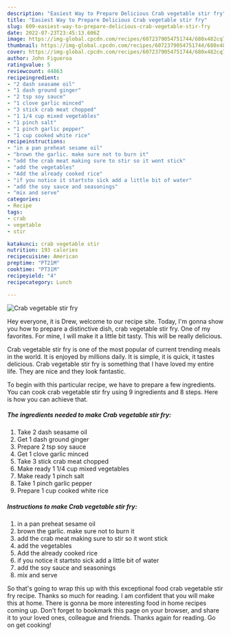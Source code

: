 ```yaml
---
description: "Easiest Way to Prepare Delicious Crab vegetable stir fry"
title: "Easiest Way to Prepare Delicious Crab vegetable stir fry"
slug: 609-easiest-way-to-prepare-delicious-crab-vegetable-stir-fry
date: 2022-07-23T23:45:13.606Z
image: https://img-global.cpcdn.com/recipes/6072379054751744/680x482cq70/crab-vegetable-stir-fry-recipe-main-photo.jpg
thumbnail: https://img-global.cpcdn.com/recipes/6072379054751744/680x482cq70/crab-vegetable-stir-fry-recipe-main-photo.jpg
cover: https://img-global.cpcdn.com/recipes/6072379054751744/680x482cq70/crab-vegetable-stir-fry-recipe-main-photo.jpg
author: John Figueroa
ratingvalue: 5
reviewcount: 44863
recipeingredient:
- "2 dash seasame oil"
- "1 dash ground ginger"
- "2 tsp soy sauce"
- "1 clove garlic minced"
- "3 stick crab meat chopped"
- "1 1/4 cup mixed vegetables"
- "1 pinch salt"
- "1 pinch garlic pepper"
- "1 cup cooked white rice"
recipeinstructions:
- "in a pan preheat sesame oil"
- "brown the garlic. make sure not to burn it"
- "add the crab meat making sure to stir so it wont stick"
- "add the vegetables"
- "Add the already cooked rice"
- "if you notice it startsto sick add a little bit of water"
- "add the soy sauce and seasonings"
- "mix and serve"
categories:
- Recipe
tags:
- crab
- vegetable
- stir

katakunci: crab vegetable stir 
nutrition: 193 calories
recipecuisine: American
preptime: "PT21M"
cooktime: "PT31M"
recipeyield: "4"
recipecategory: Lunch

---
```



![Crab vegetable stir fry](https://img-global.cpcdn.com/recipes/6072379054751744/680x482cq70/crab-vegetable-stir-fry-recipe-main-photo.jpg)

Hey everyone, it is Drew, welcome to our recipe site. Today, I'm gonna show you how to prepare a distinctive dish, crab vegetable stir fry. One of my favorites. For mine, I will make it a little bit tasty. This will be really delicious.

Crab vegetable stir fry is one of the most popular of current trending meals in the world. It is enjoyed by millions daily. It is simple, it is quick, it tastes delicious. Crab vegetable stir fry is something that I have loved my entire life. They are nice and they look fantastic.




To begin with this particular recipe, we have to prepare a few ingredients. You can cook crab vegetable stir fry using 9 ingredients and 8 steps. Here is how you can achieve that.

<!--inarticleads1-->

##### The ingredients needed to make Crab vegetable stir fry:

1. Take 2 dash seasame oil
1. Get 1 dash ground ginger
1. Prepare 2 tsp soy sauce
1. Get 1 clove garlic minced
1. Take 3 stick crab meat chopped
1. Make ready 1 1/4 cup mixed vegetables
1. Make ready 1 pinch salt
1. Take 1 pinch garlic pepper
1. Prepare 1 cup cooked white rice




<!--inarticleads2-->

##### Instructions to make Crab vegetable stir fry:

1. in a pan preheat sesame oil
1. brown the garlic. make sure not to burn it
1. add the crab meat making sure to stir so it wont stick
1. add the vegetables
1. Add the already cooked rice
1. if you notice it startsto sick add a little bit of water
1. add the soy sauce and seasonings
1. mix and serve




So that's going to wrap this up with this exceptional food crab vegetable stir fry recipe. Thanks so much for reading. I am confident that you will make this at home. There is gonna be more interesting food in home recipes coming up. Don't forget to bookmark this page on your browser, and share it to your loved ones, colleague and friends. Thanks again for reading. Go on get cooking!
